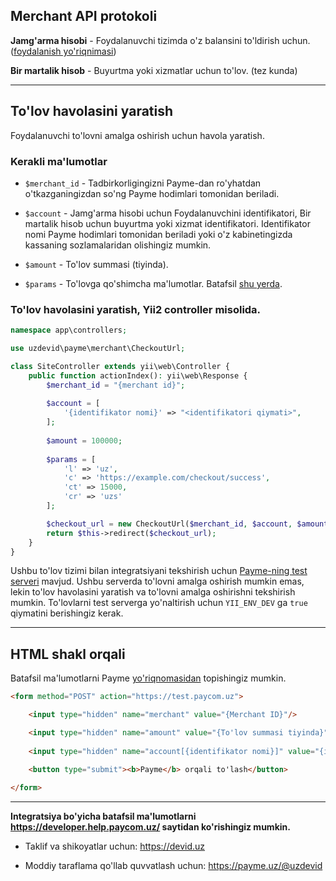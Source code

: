 Merchant API protokoli
----------------------

**Jamg'arma hisobi** - Foydalanuvchi tizimda o'z balansini to'ldirish uchun. ([foydalanish yo'riqnimasi](https://github.com/uzdevid/yii2-payme/tree/main/merchant/savings))

**Bir martalik hisob** - Buyurtma yoki xizmatlar uchun to'lov. (tez kunda)

---

## To'lov havolasini yaratish

Foydalanuvchi to'lovni amalga oshirish uchun havola yaratish.

### Kerakli ma'lumotlar

- `$merchant_id` - Tadbirkorligingizni Payme-dan ro'yhatdan o'tkazganingizdan so'ng Payme hodimlari tomonidan beriladi.


- `$account` - Jamg'arma hisobi uchun Foydalanuvchini identifikatori, Bir martalik hisob uchun buyurtma yoki xizmat 
identifikatori. Identifikator nomi Payme hodimlari tomonidan beriladi yoki o'z kabinetingizda kassaning sozlamalaridan olishingiz mumkin.


- `$amount` - To'lov summasi (tiyinda).


- `$params` - To'lovga qo'shimcha ma'lumotlar. Batafsil [shu yerda](https://developer.help.paycom.uz/initsializatsiya-platezhey/otpravka-cheka-po-metodu-get).

### To'lov havolasini yaratish, Yii2 controller misolida.

```php
namespace app\controllers;

use uzdevid\payme\merchant\CheckoutUrl;

class SiteController extends yii\web\Controller {
    public function actionIndex(): yii\web\Response {
        $merchant_id = "{merchant id}";
        
        $account = [
            '{identifikator nomi}' => "<identifikatori qiymati>",
        ];
        
        $amount = 100000;
        
        $params = [
            'l' => 'uz',
            'c' => 'https://example.com/checkout/success',
            'ct' => 15000,
            'cr' => 'uzs'
        ];

        $checkout_url = new CheckoutUrl($merchant_id, $account, $amount, $params);
        return $this->redirect($checkout_url);
    }
}

```

Ushbu to'lov tizimi bilan integratsiyani tekshirish uchun [Payme-ning test serveri](https://test.paycom.uz) mavjud. 
Ushbu serverda to'lovni amalga oshirish mumkin emas, lekin to'lov havolasini yaratish va to'lovni amalga 
oshirishni tekshirish mumkin. To'lovlarni test serverga yo'naltirish uchun `YII_ENV_DEV` ga `true` 
qiymatini berishingiz kerak.

---

## HTML shakl orqali

Batafsil ma'lumotlarni Payme 
[yo'riqnomasidan](https://developer.help.paycom.uz/initsializatsiya-platezhey/otpravka-cheka-po-metodu-post) 
topishingiz mumkin.

```html
<form method="POST" action="https://test.paycom.uz">

    <input type="hidden" name="merchant" value="{Merchant ID}"/>

    <input type="hidden" name="amount" value="{To'lov summasi tiyinda}"/>
    
    <input type="hidden" name="account[{identifikator nomi}]" value="{identifikatori qiymati}"/>

    <button type="submit"><b>Payme</b> orqali to'lash</button>
    
</form>
```

-----

**Integratsiya bo'yicha batafsil ma'lumotlarni https://developer.help.paycom.uz/ saytidan ko'rishingiz mumkin.**

- Taklif va shikoyatlar uchun: https://devid.uz

- Moddiy taraflama qo'llab quvvatlash uchun: https://payme.uz/@uzdevid